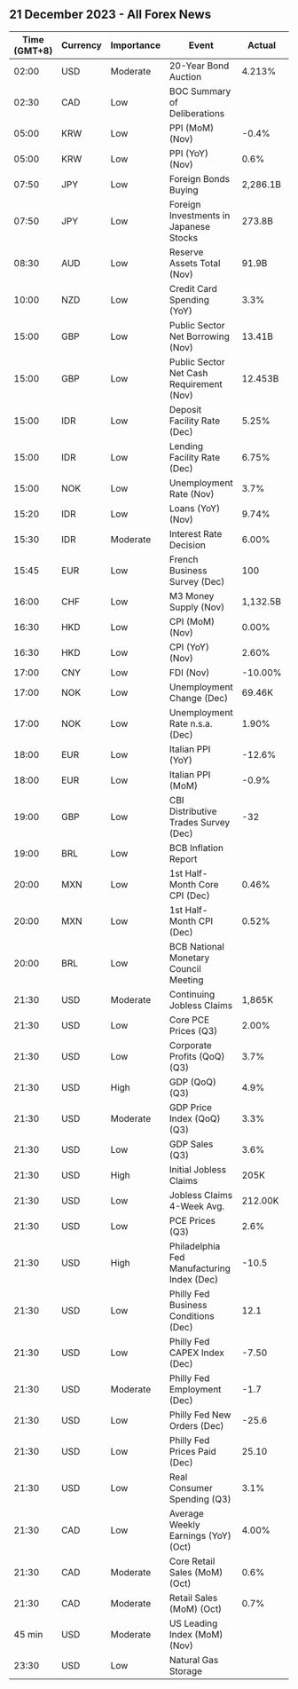 ## 21 December 2023 - All Forex News

| Time (GMT+8) | Currency | Importance | Event | Actual | Forecast | Previous |
|------|----------|------------|-------|--------|----------|----------|
| 02:00 | USD | Moderate | 20-Year Bond Auction | 4.213% |  | 4.780% |
| 02:30 | CAD | Low | BOC Summary of Deliberations |  |  |  |
| 05:00 | KRW | Low | PPI (MoM) (Nov) | -0.4% |  | -0.1% |
| 05:00 | KRW | Low | PPI (YoY) (Nov) | 0.6% |  | 0.8% |
| 07:50 | JPY | Low | Foreign Bonds Buying | 2,286.1B |  | -1,079.5B |
| 07:50 | JPY | Low | Foreign Investments in Japanese Stocks | 273.8B |  | -992.0B |
| 08:30 | AUD | Low | Reserve Assets Total (Nov) | 91.9B |  | 94.6B |
| 10:00 | NZD | Low | Credit Card Spending (YoY) | 3.3% |  | -2.8% |
| 15:00 | GBP | Low | Public Sector Net Borrowing (Nov) | 13.41B | 11.90B | 15.10B |
| 15:00 | GBP | Low | Public Sector Net Cash Requirement (Nov) | 12.453B |  | 11.808B |
| 15:00 | IDR | Low | Deposit Facility Rate (Dec) | 5.25% | 5.25% | 5.25% |
| 15:00 | IDR | Low | Lending Facility Rate (Dec) | 6.75% | 6.75% | 6.75% |
| 15:00 | NOK | Low | Unemployment Rate (Nov) | 3.7% |  | 3.7% |
| 15:20 | IDR | Low | Loans (YoY) (Nov) | 9.74% |  | 8.99% |
| 15:30 | IDR | Moderate | Interest Rate Decision | 6.00% | 6.00% | 6.00% |
| 15:45 | EUR | Low | French Business Survey (Dec) | 100 | 98 | 99 |
| 16:00 | CHF | Low | M3 Money Supply (Nov) | 1,132.5B |  | 1,132.0B |
| 16:30 | HKD | Low | CPI (MoM) (Nov) | 0.00% |  | 1.00% |
| 16:30 | HKD | Low | CPI (YoY) (Nov) | 2.60% | 2.70% | 2.70% |
| 17:00 | CNY | Low | FDI (Nov) | -10.00% |  | -9.40% |
| 17:00 | NOK | Low | Unemployment Change (Dec) | 69.46K |  | 68.82K |
| 17:00 | NOK | Low | Unemployment Rate n.s.a. (Dec) | 1.90% | 1.90% | 1.80% |
| 18:00 | EUR | Low | Italian PPI (YoY) | -12.6% |  | -9.5% |
| 18:00 | EUR | Low | Italian PPI (MoM) | -0.9% |  | 1.5% |
| 19:00 | GBP | Low | CBI Distributive Trades Survey (Dec) | -32 | -12 | -11 |
| 19:00 | BRL | Low | BCB Inflation Report |  |  |  |
| 20:00 | MXN | Low | 1st Half-Month Core CPI (Dec) | 0.46% | 0.50% | 0.20% |
| 20:00 | MXN | Low | 1st Half-Month CPI (Dec) | 0.52% | 0.40% | 0.63% |
| 20:00 | BRL | Low | BCB National Monetary Council Meeting |  |  |  |
| 21:30 | USD | Moderate | Continuing Jobless Claims | 1,865K | 1,888K | 1,866K |
| 21:30 | USD | Low | Core PCE Prices (Q3) | 2.00% | 2.30% | 3.70% |
| 21:30 | USD | Low | Corporate Profits (QoQ) (Q3) | 3.7% | 4.1% | 0.5% |
| 21:30 | USD | High | GDP (QoQ) (Q3) | 4.9% | 5.2% | 2.1% |
| 21:30 | USD | Moderate | GDP Price Index (QoQ) (Q3) | 3.3% | 3.5% | 1.7% |
| 21:30 | USD | Low | GDP Sales (Q3) | 3.6% | 3.7% | 2.1% |
| 21:30 | USD | High | Initial Jobless Claims | 205K | 214K | 203K |
| 21:30 | USD | Low | Jobless Claims 4-Week Avg. | 212.00K |  | 213.50K |
| 21:30 | USD | Low | PCE Prices (Q3) | 2.6% | 2.8% | 2.5% |
| 21:30 | USD | High | Philadelphia Fed Manufacturing Index (Dec) | -10.5 | -3.0 | -5.9 |
| 21:30 | USD | Low | Philly Fed Business Conditions (Dec) | 12.1 |  | -2.1 |
| 21:30 | USD | Low | Philly Fed CAPEX Index (Dec) | -7.50 |  | -1.30 |
| 21:30 | USD | Moderate | Philly Fed Employment (Dec) | -1.7 |  | 0.8 |
| 21:30 | USD | Low | Philly Fed New Orders (Dec) | -25.6 |  | 1.3 |
| 21:30 | USD | Low | Philly Fed Prices Paid (Dec) | 25.10 |  | 14.80 |
| 21:30 | USD | Low | Real Consumer Spending (Q3) | 3.1% | 3.6% | 3.6% |
| 21:30 | CAD | Low | Average Weekly Earnings (YoY) (Oct) | 4.00% |  | 4.00% |
| 21:30 | CAD | Moderate | Core Retail Sales (MoM) (Oct) | 0.6% | 0.5% | 0.1% |
| 21:30 | CAD | Moderate | Retail Sales (MoM) (Oct) | 0.7% | 0.8% | 0.5% |
| 45 min | USD | Moderate | US Leading Index (MoM) (Nov) |  | -0.4% | -0.8% |
| 23:30 | USD | Low | Natural Gas Storage |  | -82B | -55B |

